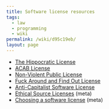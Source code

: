```yaml
---
title: Software license resources
tags:
  - law
  - programming
  - wiki
permalink: /wiki/d95c19eb/
layout: page
---
```


- [The Hippocratic License](https://firstdonoharm.dev/)
- [ACAB License](https://github.com/jgrey4296/acab/blob/main/LICENSE)
- [Non-Violent Public License](https://git.pixie.town/thufie/NPL/src/branch/master/NPL.txt)
- [Fuck Around and Find Out License](https://paste.sr.ht/~boringcactus/ed023ccf9d7a5559612d6e60f0474d6c3375349d)
- [Anti-Capitalist Software License](https://anticapitalist.software/)
- [Ethical Source Licenses](https://ethicalsource.dev/licenses/) (meta)
- [Choosing a software license](https://man.sr.ht/license.md) (meta)
